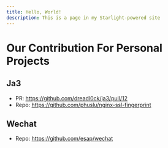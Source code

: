```yaml
---
title: Hello, World!
description: This is a page in my Starlight-powered site
---
```


# Our Contribution For Personal Projects

## Ja3

- PR: <https://github.com/dreadl0ck/ja3/pull/12>
- Repo: <https://github.com/phuslu/nginx-ssl-fingerprint>

## Wechat

- Repo: <https://github.com/esap/wechat>
